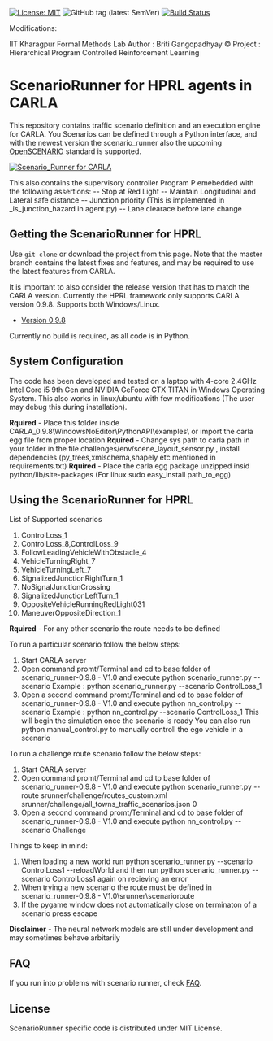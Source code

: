[![License: MIT](https://img.shields.io/badge/License-MIT-yellow.svg)](https://opensource.org/licenses/MIT)
![GitHub tag (latest SemVer)](https://img.shields.io/github/tag/carla-simulator/scenario_runner.svg)
[![Build Status](https://travis-ci.com/carla-simulator/scenario_runner.svg?branch=master)](https://travis-ci.com/carla/scenario_runner)

Modifications:

IIT Kharagpur
Formal Methods Lab
Author : Briti Gangopadhyay ©
Project : Hierarchical Program Controlled Reinforcement Learning

ScenarioRunner for HPRL agents in CARLA
=======================================
This repository contains traffic scenario definition and an execution engine
for CARLA. You 
Scenarios can be defined through a Python interface, and with the newest version
the scenario_runner also the upcoming [OpenSCENARIO](http://www.openscenario.org/) standard is supported.

[![Scenario_Runner for CARLA](Docs/img/scenario_runner_video.png)](https://youtu.be/ChmF8IFagpo?t=68)

This also contains the supervisory controller Program P emebedded with the following assertions:
 -- Stop at Red Light
 -- Maintain Longitudinal and Lateral safe distance
 -- Junction priority (This is implemented in _is_junction_hazard in agent.py)
 -- Lane clearace before lane change


Getting the ScenarioRunner for HPRL
-----------------------------------

Use `git clone` or download the project from this page. Note that the master
branch contains the latest fixes and features, and may be required to use the latest features from CARLA.

It is important to also consider the release version that has to match the CARLA version. Currently the HPRL framework only supports CARLA version 0.9.8.
Supports both Windows/Linux.

* [Version 0.9.8](https://github.com/carla-simulator/scenario_runner/releases/tag/v0.9.8) 


Currently no build is required, as all code is in Python.

System Configuration
--------------------

The code has been developed and tested on a laptop with 4-core 2.4GHz Intel Core i5 9th Gen and NVIDIA GeForce GTX TITAN
in Windows Operating System. This also works in linux/ubuntu with few modifications (The user may debug this during installation).

**Rquired** - Place this folder inside CARLA_0.9.8\WindowsNoEditor\PythonAPI\examples\ or import the carla egg file from proper location
**Rquired** - Change sys path to carla path in your folder in the file challenges/env/scene_layout_sensor.py , install dependencies (py_trees,xmlschema,shapely etc mentioned in requirements.txt)
**Rquired** - Place the carla egg package unzipped insid python/lib/site-packages (For linux sudo easy_install path_to_egg)

Using the ScenarioRunner for HPRL
---------------------------------

List of Supported scenarios
1) ControlLoss_1
2) ControlLoss_8,ControlLoss_9
3) FollowLeadingVehicleWithObstacle_4
4) VehicleTurningRight_7
5) VehicleTurningLeft_7
6) SignalizedJunctionRightTurn_1
7) NoSignalJunctionCrossing
8) SignalizedJunctionLeftTurn_1
9) OppositeVehicleRunningRedLight031
10) ManeuverOppositeDirection_1

**Rquired** - For any other scenario the route needs to be defined

To run a particular scenario follow the below steps:
1) Start CARLA server
2) Open command promt/Terminal and cd to base folder of scenario_runner-0.9.8 - V1.0 and execute python scenario_runner.py --scenario <Scenario Name>
Example : python scenario_runner.py --scenario ControlLoss_1
3) Open a second command promt/Terminal and cd to base folder of scenario_runner-0.9.8 - V1.0 and execute python nn_control.py --scenario <Scenario Name>
Example : python nn_control.py --scenario ControlLoss_1
This will begin the simulation once the scenario is ready
You can also run python manual_control.py to manually controll the ego vehicle in a scenario
 
To run a challenge route scenario follow the below steps:

1) Start CARLA server
2) Open command promt/Terminal and cd to base folder of scenario_runner-0.9.8 - V1.0 and execute python scenario_runner.py --route srunner/challenge/routes_custom.xml srunner/challenge/all_towns_traffic_scenarios.json 0
3) Open a second command promt/Terminal and cd to base folder of scenario_runner-0.9.8 - V1.0 and execute python nn_control.py --scenario Challenge


Things to keep in mind:
1) When loading a new world run python scenario_runner.py --scenario ControlLoss1 --reloadWorld and then run python scenario_runner.py --scenario ControlLoss1 again on recieving an error
2) When trying a new scenario the route must be defined in scenario_runner-0.9.8 - V1.0\srunner\scenarioroute
3) If the pygame window does not automatically close on terminaton of a scenario press escape

**Disclaimer** - The neural network models are still under development and may sometimes behave arbitarily

FAQ
------

If you run into problems with scenario runner, check
[FAQ](http://carla.readthedocs.io/en/latest/faq/).

License
-------

ScenarioRunner specific code is distributed under MIT License.
